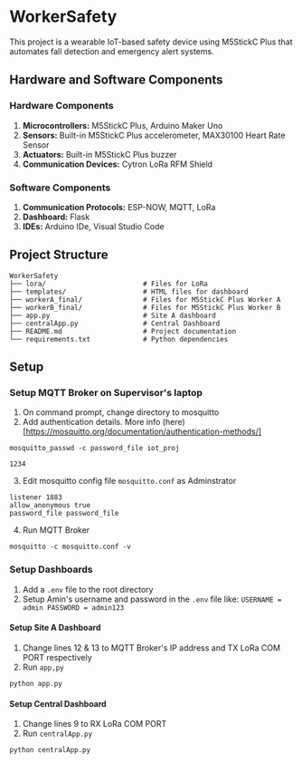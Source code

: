 # WorkerSafety

This project is a wearable IoT-based safety device using M5StickC Plus that automates fall detection and emergency alert systems.

## Hardware and Software Components

### Hardware Components

1. **Microcontrollers:** M5StickC Plus, Arduino Maker Uno
2. **Sensors:** Built-in M5StickC Plus accelerometer, MAX30100 Heart Rate Sensor
3. **Actuators:** Built-in M5StickC Plus buzzer
4. **Communication Devices:** Cytron LoRa RFM Shield

### Software Components

1. **Communication Protocols:** ESP-NOW, MQTT, LoRa
2. **Dashboard:** Flask
3. **IDEs:** Arduino IDe, Visual Studio Code

## Project Structure

```
WorkerSafety
├── lora/                        # Files for LoRa
├── templates/                   # HTML files for dashboard
├── workerA_final/               # Files for M5StickC Plus Worker A
├── workerB_final/               # Files for M5StickC Plus Worker B
├── app.py                       # Site A dashboard
├── centralApp.py                # Central Dashboard
├── README.md                    # Project documentation
└── requirements.txt             # Python dependencies
```

## Setup

### Setup MQTT Broker on Supervisor's laptop

1. On command prompt, change directory to mosquitto
2. Add authentication details. More info (here)[https://mosquitto.org/documentation/authentication-methods/]

```
mosquitto_passwd -c password_file iot_proj
```

```
1234
```

3. Edit mosquitto config file `mosquitto.conf` as Adminstrator

```
listener 1883
allow_anonymous true
password_file password_file
```

4. Run MQTT Broker

```
mosquitto -c mosquitto.conf -v
```

### Setup Dashboards

1. Add a `.env` file to the root directory
2. Setup Amin's username and password in the `.env` file like:
   `USERNAME = admin
   PASSWORD = admin123`

#### Setup Site A Dashboard

1. Change lines 12 & 13 to MQTT Broker's IP address and TX LoRa COM PORT respectively
2. Run `app,py`

```
python app.py
```

#### Setup Central Dashboard

1. Change lines 9 to RX LoRa COM PORT
2. Run `centralApp.py`

```
python centralApp.py
```
